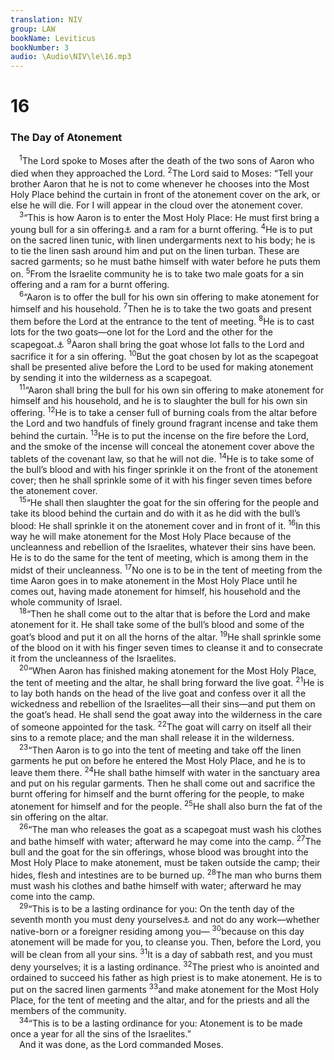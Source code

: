 ```yaml
---
translation: NIV
group: LAW
bookName: Leviticus 
bookNumber: 3
audio: \Audio\NIV\le\16.mp3
---
```


<div class="title"><h1>16</h1><h3>The Day of Atonement </h3></div>
<span class="verse le_16_1"> <sup>1</sup>The Lord spoke to Moses after the death of the two sons of Aaron who died when they approached the Lord. </span>
<span class="verse le_16_2"><sup>2</sup>The Lord said to Moses: “Tell your brother Aaron that he is not to come whenever he chooses into the Most Holy Place behind the curtain in front of the atonement cover on the ark, or else he will die. For I will appear in the cloud over the atonement cover. <br/></span>
<span class="verse le_16_3"> <sup>3</sup>“This is how Aaron is to enter the Most Holy Place: He must first bring a young bull for a sin offering<a data-toggle="tooltip" data-placement="bottom" title="Or purification offering ; here and throughout this chapter">⚓</a> and a ram for a burnt offering. </span>
<span class="verse le_16_4"><sup>4</sup>He is to put on the sacred linen tunic, with linen undergarments next to his body; he is to tie the linen sash around him and put on the linen turban. These are sacred garments; so he must bathe himself with water before he puts them on. </span>
<span class="verse le_16_5"><sup>5</sup>From the Israelite community he is to take two male goats for a sin offering and a ram for a burnt offering. <br/></span>
<span class="verse le_16_6"> <sup>6</sup>“Aaron is to offer the bull for his own sin offering to make atonement for himself and his household. </span>
<span class="verse le_16_7"><sup>7</sup>Then he is to take the two goats and present them before the Lord at the entrance to the tent of meeting. </span>
<span class="verse le_16_8"><sup>8</sup>He is to cast lots for the two goats—one lot for the Lord and the other for the scapegoat.<a data-toggle="tooltip" data-placement="bottom" title="The meaning of the Hebrew for this word is uncertain; also in verses 10 and 26.">⚓</a></span>
<span class="verse le_16_9"><sup>9</sup>Aaron shall bring the goat whose lot falls to the Lord and sacrifice it for a sin offering. </span>
<span class="verse le_16_10"><sup>10</sup>But the goat chosen by lot as the scapegoat shall be presented alive before the Lord to be used for making atonement by sending it into the wilderness as a scapegoat. <br/></span>
<span class="verse le_16_11"> <sup>11</sup>“Aaron shall bring the bull for his own sin offering to make atonement for himself and his household, and he is to slaughter the bull for his own sin offering. </span>
<span class="verse le_16_12"><sup>12</sup>He is to take a censer full of burning coals from the altar before the Lord and two handfuls of finely ground fragrant incense and take them behind the curtain. </span>
<span class="verse le_16_13"><sup>13</sup>He is to put the incense on the fire before the Lord, and the smoke of the incense will conceal the atonement cover above the tablets of the covenant law, so that he will not die. </span>
<span class="verse le_16_14"><sup>14</sup>He is to take some of the bull’s blood and with his finger sprinkle it on the front of the atonement cover; then he shall sprinkle some of it with his finger seven times before the atonement cover. <br/></span>
<span class="verse le_16_15"> <sup>15</sup>“He shall then slaughter the goat for the sin offering for the people and take its blood behind the curtain and do with it as he did with the bull’s blood: He shall sprinkle it on the atonement cover and in front of it. </span>
<span class="verse le_16_16"><sup>16</sup>In this way he will make atonement for the Most Holy Place because of the uncleanness and rebellion of the Israelites, whatever their sins have been. He is to do the same for the tent of meeting, which is among them in the midst of their uncleanness. </span>
<span class="verse le_16_17"><sup>17</sup>No one is to be in the tent of meeting from the time Aaron goes in to make atonement in the Most Holy Place until he comes out, having made atonement for himself, his household and the whole community of Israel. <br/></span>
<span class="verse le_16_18"> <sup>18</sup>“Then he shall come out to the altar that is before the Lord and make atonement for it. He shall take some of the bull’s blood and some of the goat’s blood and put it on all the horns of the altar. </span>
<span class="verse le_16_19"><sup>19</sup>He shall sprinkle some of the blood on it with his finger seven times to cleanse it and to consecrate it from the uncleanness of the Israelites. <br/></span>
<span class="verse le_16_20"> <sup>20</sup>“When Aaron has finished making atonement for the Most Holy Place, the tent of meeting and the altar, he shall bring forward the live goat. </span>
<span class="verse le_16_21"><sup>21</sup>He is to lay both hands on the head of the live goat and confess over it all the wickedness and rebellion of the Israelites—all their sins—and put them on the goat’s head. He shall send the goat away into the wilderness in the care of someone appointed for the task. </span>
<span class="verse le_16_22"><sup>22</sup>The goat will carry on itself all their sins to a remote place; and the man shall release it in the wilderness. <br/></span>
<span class="verse le_16_23"> <sup>23</sup>“Then Aaron is to go into the tent of meeting and take off the linen garments he put on before he entered the Most Holy Place, and he is to leave them there. </span>
<span class="verse le_16_24"><sup>24</sup>He shall bathe himself with water in the sanctuary area and put on his regular garments. Then he shall come out and sacrifice the burnt offering for himself and the burnt offering for the people, to make atonement for himself and for the people. </span>
<span class="verse le_16_25"><sup>25</sup>He shall also burn the fat of the sin offering on the altar. <br/></span>
<span class="verse le_16_26"> <sup>26</sup>“The man who releases the goat as a scapegoat must wash his clothes and bathe himself with water; afterward he may come into the camp. </span>
<span class="verse le_16_27"><sup>27</sup>The bull and the goat for the sin offerings, whose blood was brought into the Most Holy Place to make atonement, must be taken outside the camp; their hides, flesh and intestines are to be burned up. </span>
<span class="verse le_16_28"><sup>28</sup>The man who burns them must wash his clothes and bathe himself with water; afterward he may come into the camp. <br/></span>
<span class="verse le_16_29"> <sup>29</sup>“This is to be a lasting ordinance for you: On the tenth day of the seventh month you must deny yourselves<a data-toggle="tooltip" data-placement="bottom" title="Or must fast ; also in verse 31">⚓</a> and not do any work—whether native-born or a foreigner residing among you— </span>
<span class="verse le_16_30"><sup>30</sup>because on this day atonement will be made for you, to cleanse you. Then, before the Lord, you will be clean from all your sins. </span>
<span class="verse le_16_31"><sup>31</sup>It is a day of sabbath rest, and you must deny yourselves; it is a lasting ordinance. </span>
<span class="verse le_16_32"><sup>32</sup>The priest who is anointed and ordained to succeed his father as high priest is to make atonement. He is to put on the sacred linen garments </span>
<span class="verse le_16_33"><sup>33</sup>and make atonement for the Most Holy Place, for the tent of meeting and the altar, and for the priests and all the members of the community. <br/></span>
<span class="verse le_16_34"> <sup>34</sup>“This is to be a lasting ordinance for you: Atonement is to be made once a year for all the sins of the Israelites.” <br/> And it was done, as the Lord commanded Moses. <br/></span>

